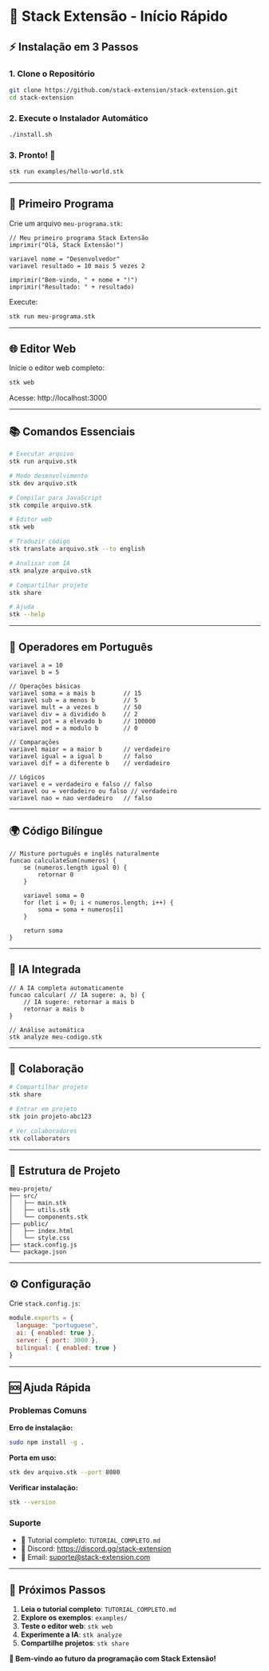 # 🚀 Stack Extensão - Início Rápido

## ⚡ Instalação em 3 Passos

### 1. Clone o Repositório
```bash
git clone https://github.com/stack-extension/stack-extension.git
cd stack-extension
```

### 2. Execute o Instalador Automático
```bash
./install.sh
```

### 3. Pronto! 🎉
```bash
stk run examples/hello-world.stk
```

---

## 🎯 Primeiro Programa

Crie um arquivo `meu-programa.stk`:

```stk
// Meu primeiro programa Stack Extensão
imprimir("Olá, Stack Extensão!")

variavel nome = "Desenvolvedor"
variavel resultado = 10 mais 5 vezes 2

imprimir("Bem-vindo, " + nome + "!")
imprimir("Resultado: " + resultado)
```

Execute:
```bash
stk run meu-programa.stk
```

---

## 🌐 Editor Web

Inicie o editor web completo:
```bash
stk web
```

Acesse: http://localhost:3000

---

## 📚 Comandos Essenciais

```bash
# Executar arquivo
stk run arquivo.stk

# Modo desenvolvimento
stk dev arquivo.stk

# Compilar para JavaScript
stk compile arquivo.stk

# Editor web
stk web

# Traduzir código
stk translate arquivo.stk --to english

# Analisar com IA
stk analyze arquivo.stk

# Compartilhar projeto
stk share

# Ajuda
stk --help
```

---

## 🧮 Operadores em Português

```stk
variavel a = 10
variavel b = 5

// Operações básicas
variavel soma = a mais b        // 15
variavel sub = a menos b        // 5
variavel mult = a vezes b       // 50
variavel div = a dividido b     // 2
variavel pot = a elevado b      // 100000
variavel mod = a modulo b       // 0

// Comparações
variavel maior = a maior b      // verdadeiro
variavel igual = a igual b      // falso
variavel dif = a diferente b    // verdadeiro

// Lógicos
variavel e = verdadeiro e falso // falso
variavel ou = verdadeiro ou falso // verdadeiro
variavel nao = nao verdadeiro   // falso
```

---

## 🌍 Código Bilíngue

```stk
// Misture português e inglês naturalmente
funcao calculateSum(numeros) {
    se (numeros.length igual 0) {
        retornar 0
    }
    
    variavel soma = 0
    for (let i = 0; i < numeros.length; i++) {
        soma = soma + numeros[i]
    }
    
    return soma
}
```

---

## 🤖 IA Integrada

```stk
// A IA completa automaticamente
funcao calcular( // IA sugere: a, b) {
    // IA sugere: retornar a mais b
    retornar a mais b
}

// Análise automática
stk analyze meu-codigo.stk
```

---

## 👥 Colaboração

```bash
# Compartilhar projeto
stk share

# Entrar em projeto
stk join projeto-abc123

# Ver colaboradores
stk collaborators
```

---

## 📁 Estrutura de Projeto

```
meu-projeto/
├── src/
│   ├── main.stk
│   ├── utils.stk
│   └── components.stk
├── public/
│   ├── index.html
│   └── style.css
├── stack.config.js
└── package.json
```

---

## ⚙️ Configuração

Crie `stack.config.js`:

```javascript
module.exports = {
  language: "portuguese",
  ai: { enabled: true },
  server: { port: 3000 },
  bilingual: { enabled: true }
}
```

---

## 🆘 Ajuda Rápida

### Problemas Comuns

**Erro de instalação:**
```bash
sudo npm install -g .
```

**Porta em uso:**
```bash
stk dev arquivo.stk --port 8080
```

**Verificar instalação:**
```bash
stk --version
```

### Suporte
- 📖 Tutorial completo: `TUTORIAL_COMPLETO.md`
- 💬 Discord: https://discord.gg/stack-extension
- 📧 Email: suporte@stack-extension.com

---

## 🎉 Próximos Passos

1. **Leia o tutorial completo**: `TUTORIAL_COMPLETO.md`
2. **Explore os exemplos**: `examples/`
3. **Teste o editor web**: `stk web`
4. **Experimente a IA**: `stk analyze`
5. **Compartilhe projetos**: `stk share`

**🚀 Bem-vindo ao futuro da programação com Stack Extensão!**